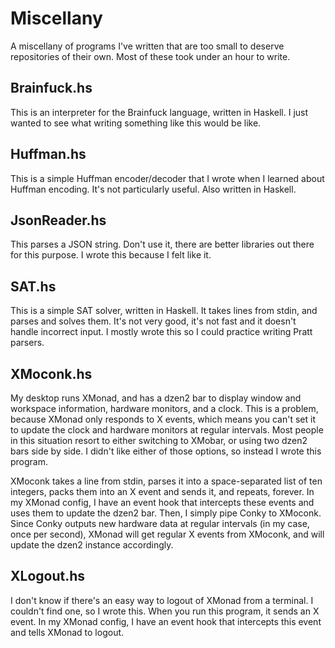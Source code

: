Miscellany
==========

A miscellany of programs I've written that are too small to deserve repositories
of their own. Most of these took under an hour to write.

Brainfuck.hs
------------

This is an interpreter for the Brainfuck language, written in Haskell. I just
wanted to see what writing something like this would be like.

Huffman.hs
----------

This is a simple Huffman encoder/decoder that I wrote when I learned about
Huffman encoding. It's not particularly useful. Also written in Haskell.

JsonReader.hs
-------------

This parses a JSON string. Don't use it, there are better libraries out there
for this purpose. I wrote this because I felt like it.

SAT.hs
------

This is a simple SAT solver, written in Haskell. It takes lines from stdin, and
parses and solves them. It's not very good, it's not fast and it doesn't handle
incorrect input. I mostly wrote this so I could practice writing Pratt parsers.

XMoconk.hs
----------

My desktop runs XMonad, and has a dzen2 bar to display window and workspace
information, hardware monitors, and a clock. This is a problem, because XMonad
only responds to X events, which means you can't set it to update the clock and
hardware monitors at regular intervals. Most people in this situation resort to
either switching to XMobar, or using two dzen2 bars side by side. I didn't like
either of those options, so instead I wrote this program.

XMoconk takes a line from stdin, parses it into a space-separated list of ten
integers, packs them into an X event and sends it, and repeats, forever. In my
XMonad config, I have an event hook that intercepts these events and uses them
to update the dzen2 bar. Then, I simply pipe Conky to XMoconk. Since Conky
outputs new hardware data at regular intervals (in my case, once per second),
XMonad will get regular X events from XMoconk, and will update the dzen2
instance accordingly.

XLogout.hs
----------

I don't know if there's an easy way to logout of XMonad from a terminal. I
couldn't find one, so I wrote this. When you run this program, it sends an X
event. In my XMonad config, I have an event hook that intercepts this event and
tells XMonad to logout.
